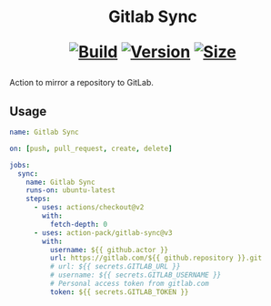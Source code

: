 <h1 align="center">Gitlab Sync<br />
<div align="center">
  
  [![Build](https://github.com/action-pack/gitlab-sync/workflows/Build/badge.svg)](https://github.com/action-pack/gitlab-sync/)
  [![Version](https://img.shields.io/github/v/tag/action-pack/gitlab-sync?label=version&sort=semver&color=066da5)](https://github.com/marketplace/actions/gitlab-sync)
  [![Size](https://img.shields.io/github/languages/code-size/action-pack/gitlab-sync?label=size&color=066da5)](https://github.com/action-pack/gitlab-sync/)
  
</div></h1>

Action to mirror a repository to GitLab.

## Usage

```yaml
name: Gitlab Sync

on: [push, pull_request, create, delete]

jobs:
  sync:
    name: Gitlab Sync
    runs-on: ubuntu-latest
    steps:
      - uses: actions/checkout@v2
        with:
          fetch-depth: 0
      - uses: action-pack/gitlab-sync@v3
        with:
          username: ${{ github.actor }}
          url: https://gitlab.com/${{ github.repository }}.git
          # url: ${{ secrets.GITLAB_URL }}
          # username: ${{ secrets.GITLAB_USERNAME }}
          # Personal access token from gitlab.com 
          token: ${{ secrets.GITLAB_TOKEN }}
```

